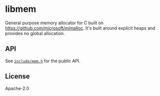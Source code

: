 # libmem

General purpose memory allocator for C built on <https://github.com/microsoft/mimalloc>. It's built around explicit heaps and provides no global allocation.

## API

See [`include/mem.h`](include/mem.h) for the public API.

## License

Apache-2.0
